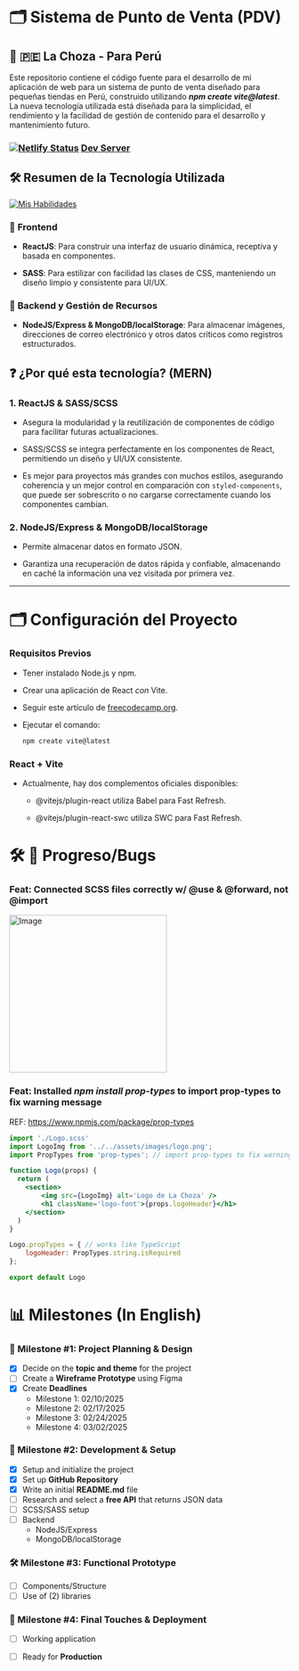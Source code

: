 # 🗂 Sistema de Punto de Venta (PDV)

## 🦙 🇵🇪 **La Choza - Para Perú**

Este repositorio contiene el código fuente para el desarrollo de mi aplicación de web para un sistema de punto de venta diseñado para pequeñas tiendas en Perú, construido utilizando _**npm create vite@latest**_. La nueva tecnología utilizada está diseñada para la simplicidad, el rendimiento y la facilidad de gestión de contenido para el desarrollo y mantenimiento futuro.

### [![Netlify Status](https://api.netlify.com/api/v1/badges/b4ca35f8-4c9e-428a-a262-5e7bf554b6f9/deploy-status)](https://app.netlify.com/sites/la-choza-pdv/deploys) [Dev Server](https://en-es-dictionary.netlify.app/)

## 🛠️ **Resumen de la Tecnología Utilizada**  
[![Mis Habilidades](https://skillicons.dev/icons?i=js,html,css)](https://skillicons.dev)

### 📘 **Frontend**

- **ReactJS**: Para construir una interfaz de usuario dinámica, receptiva y basada en componentes.

- **SASS**: Para estilizar con facilidad las clases de CSS, manteniendo un diseño limpio y consistente para UI/UX.

### 📖 **Backend y Gestión de Recursos**

- **NodeJS/Express & MongoDB/localStorage**: Para almacenar imágenes, direcciones de correo electrónico y otros datos críticos como registros estructurados.

## ❓ **¿Por qué esta tecnología? (MERN)**

### **1. ReactJS & SASS/SCSS**

- Asegura la modularidad y la reutilización de componentes de código para facilitar futuras actualizaciones.

- SASS/SCSS se integra perfectamente en los componentes de React, permitiendo un diseño y UI/UX consistente.

- Es mejor para proyectos más grandes con muchos estilos, asegurando coherencia y un mejor control en comparación con `styled-components`, que puede ser sobrescrito o no cargarse correctamente cuando los componentes cambian.

### **2. NodeJS/Express & MongoDB/localStorage**

- Permite almacenar datos en formato JSON.

- Garantiza una recuperación de datos rápida y confiable, almacenando en caché la información una vez visitada por primera vez.

---

# 🗂 Configuración del Proyecto  

### **Requisitos Previos**

- Tener instalado Node.js y npm.

- Crear una aplicación de React _con_ Vite.

- Seguir este artículo de [freecodecamp.org](https://www.freecodecamp.org/news/how-to-create-a-react-app-in-2024/#:~:text=Create%20React%20App%20has%20been,new%20React%20project%20in%202024.).

- Ejecutar el comando:  
  ```sh
  npm create vite@latest

### React + Vite
- Actualmente, hay dos complementos oficiales disponibles:

	- @vitejs/plugin-react utiliza Babel para Fast Refresh.

	- @vitejs/plugin-react-swc utiliza SWC para Fast Refresh.

# 🛠️ 🐛 Progreso/Bugs

### Feat: Connected SCSS files correctly w/ @use & @forward, not @import

<img width="283" alt="Image" src="https://github.com/user-attachments/assets/168f8f89-d03e-4cdc-86e3-10c4f684c57c" />

### Feat: Installed **_npm install prop-types_** to import prop-types to fix warning message
REF: https://www.npmjs.com/package/prop-types

```jsx
import './Logo.scss'
import LogoImg from '../../assets/images/logo.png';
import PropTypes from 'prop-types'; // import prop-types to fix warning message

function Logo(props) {
  return (
    <section>
        <img src={LogoImg} alt='Logo de La Choza' />
        <h1 className='logo-font'>{props.logoHeader}</h1>
    </section>
  )
}

Logo.propTypes = { // works like TypeScript
    logoHeader: PropTypes.string.isRequired
};

export default Logo
```

# 📊 Milestones (In English)

### 📌 Milestone #1: **Project Planning & Design** 
- [x] Decide on the **topic and theme** for the project
- [ ] Create a **Wireframe Prototype** using Figma
- [x] Create **Deadlines**
    - Milestone 1: 02/10/2025
    - Milestone 2: 02/17/2025
    - Milestone 3: 02/24/2025
    - Milestone 4: 03/02/2025

### 🚀 Milestone #2: **Development & Setup** 
- [x] Setup and initialize the project
- [x] Set up **GitHub Repository**
- [x] Write an initial **README.md** file
- [ ] Research and select a **free API** that returns JSON data
- [ ] SCSS/SASS setup
- [ ] Backend
    - NodeJS/Express
    - MongoDB/localStorage

### 🛠️ Milestone #3: **Functional Prototype** 
- [ ] Components/Structure
- [ ] Use of (2) libraries

### 🎨 Milestone #4: **Final Touches & Deployment** 
- [ ] Working application
- [ ] Ready for **Production**


